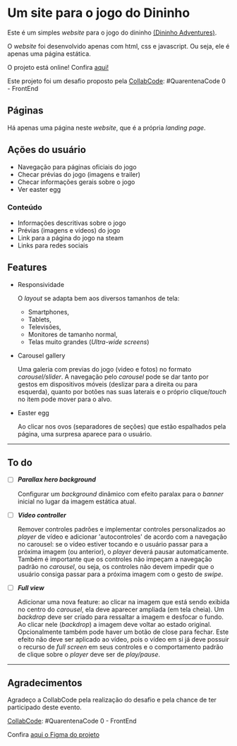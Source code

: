 # Um site para o jogo do Dininho

Este é um simples _website_ para o jogo do dininho [(Dininho Adventures)](https://store.steampowered.com/app/1230760/Dininho_Adventures/ "Dininho Adventures na Steam").

O _website_ foi desenvolvido apenas com html, css e javascript. Ou seja, ele é apenas uma página estática.

O projeto está online! Confira [aqui!](https://lucas-lm.github.io/dininho-game-website/)

Este projeto foi um desafio proposto pela [CollabCode](https://www.youtube.com/collabcode "Youtube da CollabCode"): \#QuarentenaCode 0 - FrontEnd

## Páginas

Há apenas uma página neste _website_, que é a própria _landing page_.

## Ações do usuário

* Navegação para páginas oficiais do jogo
* Checar prévias do jogo (imagens e trailer)
* Checar informações gerais sobre o jogo
* Ver easter egg

### Conteúdo

* Informações descritivas sobre o jogo
* Prévias (imagens e vídeos) do jogo
* Link para a página do jogo na steam
* Links para redes sociais

## Features

* Responsividade

  O _layout_ se adapta bem aos diversos tamanhos de tela: 
    * Smartphones, 
    * Tablets, 
    * Televisões, 
    * Monitores de tamanho normal,
    * Telas muito grandes (_Ultra-wide screens_)

* Carousel gallery 

  Uma galeria com previas do jogo (video e fotos) no formato _carousel/slider_.
  A navegação pelo _carousel_ pode se dar tanto por gestos em dispositivos móveis (deslizar para a direita ou para esquerda), quanto por botões nas suas laterais e o próprio clique/_touch_ no item pode mover para o alvo.
  
* Easter egg

  Ao clicar nos ovos (separadores de seções) que estão espalhados pela página, uma surpresa aparece para o usuário.
  
---

## To do
- [ ] _**Parallax hero background**_

  Configurar um _background_ dinâmico com efeito paralax para o _banner_ inicial no lugar da imagem estática atual.
  
- [ ] _**Video controller**_

  Remover controles padrões e implementar controles personalizados ao _player_ de vídeo e adicionar 'autocontroles' de acordo com a navegação no carousel: se o vídeo estiver tocando e o usuário passar para a próxima imagem (ou anterior), o _player_ deverá pausar automaticamente. Também é importante que os controles não impeçam a navegação padrão no _carousel_, ou seja, os controles não devem impedir que o usuário consiga passar para a próxima imagem com o gesto de _swipe_.
  
- [ ] _**Full view**_

  Adicionar uma nova feature: ao clicar na imagem que está sendo exibida no centro do _carousel_, ela deve aparecer ampliada (em tela cheia). Um _backdrop_ deve ser criado para ressaltar a imagem e desfocar o fundo. Ao clicar nele (_backdrop_) a imagem deve voltar ao estado original. Opcionalmente também pode haver um botão de close para fechar. Este efeito não deve ser aplicado ao vídeo, pois o vídeo em si já deve possuir o recurso de _full screen_ em seus controles e o comportamento padrão de clique sobre o _player_ deve ser de _play/pause_.

---

## Agradecimentos

Agradeço a CollabCode pela realização do desafio e pela chance de ter participado deste evento.

[CollabCode](https://www.youtube.com/collabcode "Youtube da CollabCode"): \#QuarentenaCode 0 - FrontEnd

Confira [aqui o Figma do projeto](https://www.figma.com/file/ymr102dGHLHCINbR1dqYWr/Dininho-Adventures "Figma do projeto")
